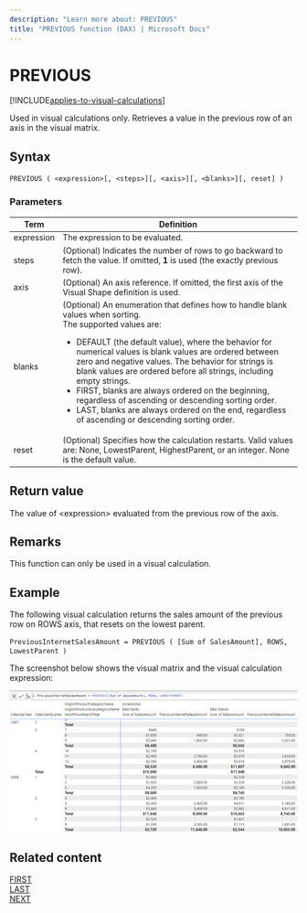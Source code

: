 ```yaml
---
description: "Learn more about: PREVIOUS"
title: "PREVIOUS function (DAX) | Microsoft Docs"
---
```


# PREVIOUS

[!INCLUDE[applies-to-visual-calculations](includes/applies-to-visual-calculations.md)]

Used in visual calculations only. Retrieves a value in the previous row of an axis in the visual matrix.
  
## Syntax  
  
```dax
PREVIOUS ( <expression>[, <steps>][, <axis>][, <blanks>][, reset] )
```
  
### Parameters  
  
|Term|Definition|  
|--------|--------------|  
|expression| The expression to be evaluated.|
|steps| (Optional) Indicates the number of rows to go backward to fetch the value. If omitted, **1** is used (the exactly previous row).|
|axis|(Optional) An axis reference. If omitted, the first axis of the Visual Shape definition is used.|
|blanks|(Optional) An enumeration that defines how to handle blank values when sorting. </br>The supported values are:<ul><li>DEFAULT (the default value), where the behavior for numerical values is blank values are ordered between zero and negative values. The behavior for strings is blank values are ordered before all strings, including empty strings.</li><li>FIRST, blanks are always ordered on the beginning, regardless of ascending or descending sorting order.</li><li>LAST, blanks are always ordered on the end, regardless of ascending or descending sorting order. </li></ul>|
|reset|(Optional) Specifies how the calculation restarts. Valid values are: None, LowestParent, HighestParent, or an integer. None is the default value.|


## Return value

The value of \<expression> evaluated from the previous row of the axis.
  
## Remarks

This function can only be used in a visual calculation.

## Example

The following visual calculation returns the sales amount of the previous row on ROWS axis, that resets on the lowest parent. 
  
```dax
PreviousInternetSalesAmount = PREVIOUS ( [Sum of SalesAmount], ROWS, LowestParent )
```

The screenshot below shows the visual matrix and the visual calculation expression:

![DAX visual calculation](media/dax-queries/dax-visualcalc-previous.png)

## Related content

[FIRST](first-function-dax.md)  
[LAST](last-function-dax.md)  
[NEXT](next-function-dax.md)
